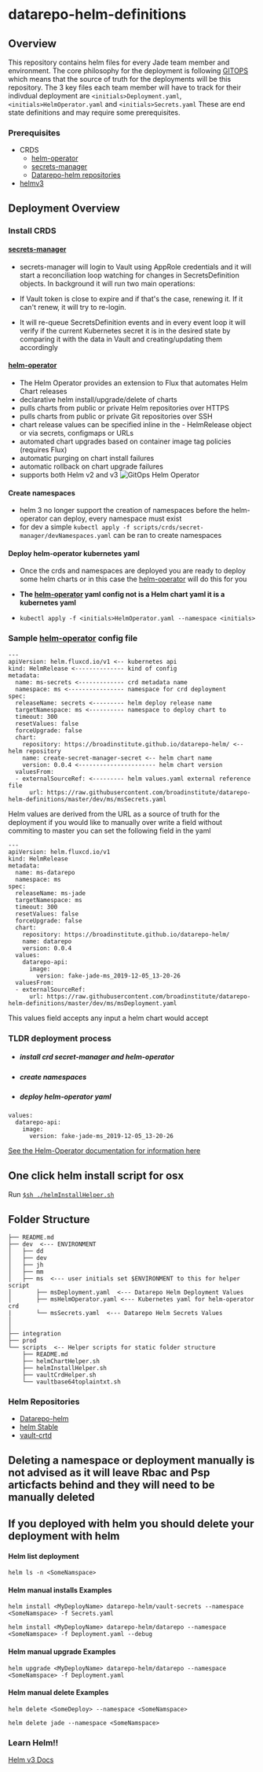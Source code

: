 # datarepo-helm-definitions

## Overview
This repository contains helm files for every Jade team member and environment. The core philosophy for the deployment is following [GITOPS](https://www.weave.works/blog/what-is-gitops-really) which means that the source of truth for the deployments will be this repository. The 3 key files each team member will have to track for their indivdual deployment are  `<initials>Deployment.yaml`,`<initials>HelmOperator.yaml` and `<initials>Secrets.yaml`  These are end state definitions and may require some prerequisites.

### Prerequisites
- CRDS
  - [helm-operator](https://github.com/fluxcd/helm-operator)
  - [secrets-manager](https://github.com/tuenti/secrets-manager)
  - [Datarepo-helm repositories](https://github.com/broadinstitute/datarepo-helm)
- [helmv3](https://helm.sh/)

## Deployment Overview
### Install CRDS
#### [secrets-manager](https://github.com/tuenti/secrets-manager)
- secrets-manager will login to Vault using AppRole credentials and it will start a reconciliation loop watching for changes in SecretsDefinition objects. In background it will run two main operations:

- If Vault token is close to expire and if that's the case, renewing it. If it can't renew, it will try to re-login.
- It will re-queue SecretsDefinition events and in every event loop it will verify if the current Kubernetes secret it is in the desired state by comparing it with the data in Vault and creating/updating them accordingly
#### [helm-operator](https://github.com/fluxcd/helm-operator)
- The Helm Operator provides an extension to Flux that automates Helm Chart releases
- declarative helm install/upgrade/delete of charts
- pulls charts from public or private Helm repositories over HTTPS
- pulls charts from public or private Git repositories over SSH
- chart release values can be specified inline in the - HelmRelease object or via secrets, configmaps or URLs
- automated chart upgrades based on container image tag policies (requires Flux)
- automatic purging on chart install failures
- automatic rollback on chart upgrade failures
- supports both Helm v2 and v3
![GitOps Helm Operator](https://github.com/fluxcd/helm-operator/raw/master/docs/_files/fluxcd-helm-operator-diagram.png)

#### Create namespaces
- helm 3 no longer support the creation of namespaces before the helm-operator can deploy, every namespace must exist
- for dev a simple `kubectl apply -f scripts/crds/secret-manager/devNamespaces.yaml` can be ran to create namespaces

#### Deploy helm-operator kubernetes yaml
- Once the crds and namespaces are deployed you are ready to deploy some helm charts or in this case the [helm-operator](https://github.com/fluxcd/helm-operator) will do this for you
- <b>The [helm-operator](https://github.com/fluxcd/helm-operator) yaml config not is a Helm chart yaml it is a kubernetes yaml</b>

- `kubectl apply -f <initials>HelmOperator.yaml --namespace <initials>`

### Sample [helm-operator](https://github.com/fluxcd/helm-operator)  config file

```
---
apiVersion: helm.fluxcd.io/v1 <-- kubernetes api
kind: HelmRelease <-------------- kind of config
metadata:
  name: ms-secrets <------------- crd metadata name
  namespace: ms <---------------- namespace for crd deployment
spec:
  releaseName: secrets <--------- helm deploy release name
  targetNamespace: ms <---------- namespace to deploy chart to
  timeout: 300
  resetValues: false
  forceUpgrade: false
  chart:
    repository: https://broadinstitute.github.io/datarepo-helm/ <-- helm repository
    name: create-secret-manager-secret <-- helm chart name
    version: 0.0.4 <---------------------- helm chart version
  valuesFrom:
  - externalSourceRef: <--------- helm values.yaml external reference file
      url: https://raw.githubusercontent.com/broadinstitute/datarepo-helm-definitions/master/dev/ms/msSecrets.yaml
```
Helm values are derived from the URL as a source of truth for the deployment if you would like to manually over write a field without commiting to master you can set the following field in the yaml
```
---
apiVersion: helm.fluxcd.io/v1
kind: HelmRelease
metadata:
  name: ms-datarepo
  namespace: ms
spec:
  releaseName: ms-jade
  targetNamespace: ms
  timeout: 300
  resetValues: false
  forceUpgrade: false
  chart:
    repository: https://broadinstitute.github.io/datarepo-helm/
    name: datarepo
    version: 0.0.4
  values:
    datarepo-api:
      image:
        version: fake-jade-ms_2019-12-05_13-20-26
  valuesFrom:
  - externalSourceRef:
      url: https://raw.githubusercontent.com/broadinstitute/datarepo-helm-definitions/master/dev/ms/msDeployment.yaml
```
This values field accepts any input a helm chart would accept

### TLDR deployment process
- ##### install crd secret-manager and helm-operator
- ##### create namespaces
- ##### deploy helm-operator yaml

```  
values:
  datarepo-api:
    image:
      version: fake-jade-ms_2019-12-05_13-20-26
```
[See the Helm-Operator documentation for information here](https://docs.fluxcd.io/projects/helm-operator/en/latest/references/helmrelease-custom-resource.html)

## One click helm install script for osx
Run [`$sh ./helmInstallHelper.sh`](https://github.com/broadinstitute/datarepo-helm-definitions/blob/master/scripts/helmInstallHelper.sh)



## Folder Structure
```
├── README.md
├── dev  <--- ENVIRONMENT
│   ├── dd
│   ├── dev
│   ├── jh
│   ├── mm
│   ├── ms  <--- user initials set $ENVIRONMENT to this for helper script
│       ├── msDeployment.yaml  <--- Datarepo Helm Deployment Values
│       ├── msHelmOperator.yaml <--- Kubernetes yaml for helm-operator crd
|       └── msSecrets.yaml  <--- Datarepo Helm Secrets Values
│  
│  
├── integration
├── prod
└── scripts  <-- Helper scripts for static folder structure
    ├── README.md
    ├── helmChartHelper.sh
    ├── helmInstallHelper.sh
    ├── vaultCrdHelper.sh
    └── vaultbase64toplaintxt.sh
```
### Helm Repositories
- [Datarepo-helm](https://github.com/broadinstitute/datarepo-helm)
- [helm Stable](https://github.com/helm/charts/tree/master/stable)
- [vault-crtd](https://github.com/broadinstitute/vault-crd-helm)

## Deleting a namespace or deployment manually is not advised as it will leave Rbac and Psp articfacts behind and they will need to be manually deleted

## If you deployed with helm you should delete your deployment with helm

#### Helm list deployment
`helm ls -n <SomeNamspace>`

#### Helm manual installs Examples
`helm install <MyDeployName> datarepo-helm/vault-secrets --namespace <SomeNamspace> -f Secrets.yaml`

`helm install <MyDeployName> datarepo-helm/datarepo --namespace <SomeNamspace> -f Deployment.yaml --debug
`
#### Helm manual upgrade Examples
`helm upgrade <MyDeployName> datarepo-helm/datarepo --namespace <SomeNamspace> -f Deployment.yaml`
#### Helm manual delete Examples
`helm delete <SomeDeploy> --namespace <SomeNamspace>`

`helm delete jade --namespace <SomeNamspace>`

### Learn Helm!!
[Helm v3 Docs](https://helm.sh/docs/intro/)
